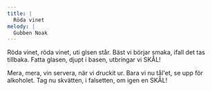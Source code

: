 ```yaml
---
title: |
  Röda vinet
melody: |
  Gubben Noak
---
```

Röda vinet, röda vinet,
uti glsen står.
Bäst vi börjar smaka,
ifall det tas tillbaka.
Fatta glasen, djupt i basen,
utbringar vi SKÅL!

Mera, mera, vin servera,
när vi druckit ur.
Bara vi nu tål'et,
se upp för alkoholet.
Tag nu skvätten, i falsetten,
om igen en SKÅL!